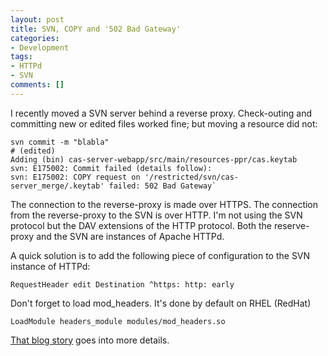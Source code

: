 ```yaml
---
layout: post
title: SVN, COPY and '502 Bad Gateway'
categories:
- Development
tags:
- HTTPd
- SVN
comments: []
---
```


I recently moved a SVN server behind a reverse proxy. Check-outing and committing new or edited files worked fine; but moving a resource did not:

```
svn commit -m "blabla"
# (edited)
Adding (bin) cas-server-webapp/src/main/resources-ppr/cas.keytab
svn: E175002: Commit failed (details follow):
svn: E175002: COPY request on '/restricted/svn/cas-server_merge/.keytab' failed: 502 Bad Gateway`
```

The connection to the reverse-proxy is made over HTTPS. The connection from the reverse-proxy to the SVN is over HTTP. I'm not using the SVN protocol but the DAV extensions of the HTTP protocol. Both the reserve-proxy and the SVN are instances of Apache HTTPd.

A quick solution is to add the following piece of configuration to the SVN instance of HTTPd:
```
RequestHeader edit Destination ^https: http: early
```

Don't forget to load mod_headers. It's done by default on RHEL (RedHat)
```
LoadModule headers_module modules/mod_headers.so
```

[That blog story](http://www.dscentral.in/2013/04/04/502-bad-gateway-svn-copy-reverse-proxy/) goes into more details.
